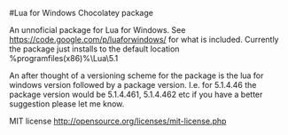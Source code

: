 #Lua for Windows Chocolatey package

An unnoficial package for Lua for Windows.
See https://code.google.com/p/luaforwindows/ for what is included.
Currently the package just installs to the default location %programfiles(x86)%\Lua\5.1

An after thought of a versioning scheme for the package is the lua for windows version followed by a package version.
I.e. for 5.1.4.46 the package version would be 5.1.4.461, 5.1.4.462 etc if you have a better suggestion please let me know.

MIT license
http://opensource.org/licenses/mit-license.php

